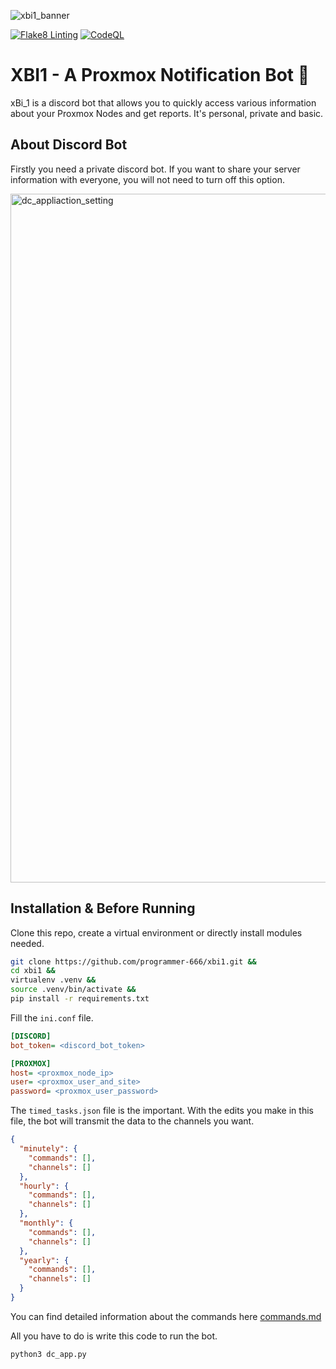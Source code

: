 ![xbi1_banner](https://github.com/programmer-666/xbi1/assets/34501436/56fe6b34-4f68-4178-99cb-4d37cca1ca6d)

[![Flake8 Linting](https://github.com/programmer-666/xbi1/actions/workflows/flake8py.yml/badge.svg)](https://github.com/programmer-666/xbi1/actions/workflows/flake8py.yml)
[![CodeQL](https://github.com/programmer-666/xbi1/actions/workflows/codeql.yml/badge.svg)](https://github.com/programmer-666/xbi1/actions/workflows/codeql.yml)

# XBI1 - A Proxmox Notification Bot 🤖
xBi_1 is a discord bot that allows you to quickly access various information about your Proxmox Nodes and get reports. It's personal, private and basic.

## About Discord Bot
Firstly you need a private discord bot. If you want to share your server information with everyone, you will not need to turn off this option.

<img width="1102" alt="dc_appliaction_setting" src="https://github.com/programmer-666/xbi1/assets/34501436/86df32af-86dc-4ee6-ac8b-d3bc4774d219">

## Installation & Before Running
Clone this repo, create a virtual environment or directly install modules needed.

```sh
git clone https://github.com/programmer-666/xbi1.git &&
cd xbi1 &&
virtualenv .venv &&
source .venv/bin/activate &&
pip install -r requirements.txt
```

Fill the `ini.conf` file.
```ini
[DISCORD]
bot_token= <discord_bot_token>

[PROXMOX]
host= <proxmox_node_ip>
user= <proxmox_user_and_site>
password= <proxmox_user_password>
```
The `timed_tasks.json` file is the important. With the edits you make in this file, the bot will transmit the data to the channels you want.

```json
{
  "minutely": {
    "commands": [],
    "channels": []
  },
  "hourly": {
    "commands": [],
    "channels": []
  },
  "monthly": {
    "commands": [],
    "channels": []
  },
  "yearly": {
    "commands": [],
    "channels": []
  }
}
```
You can find detailed information about the commands here [commands.md](https://github.com/programmer-666/xbi1/blob/master/commands.md)


All you have to do is write this code to run the bot.
```
python3 dc_app.py
```
